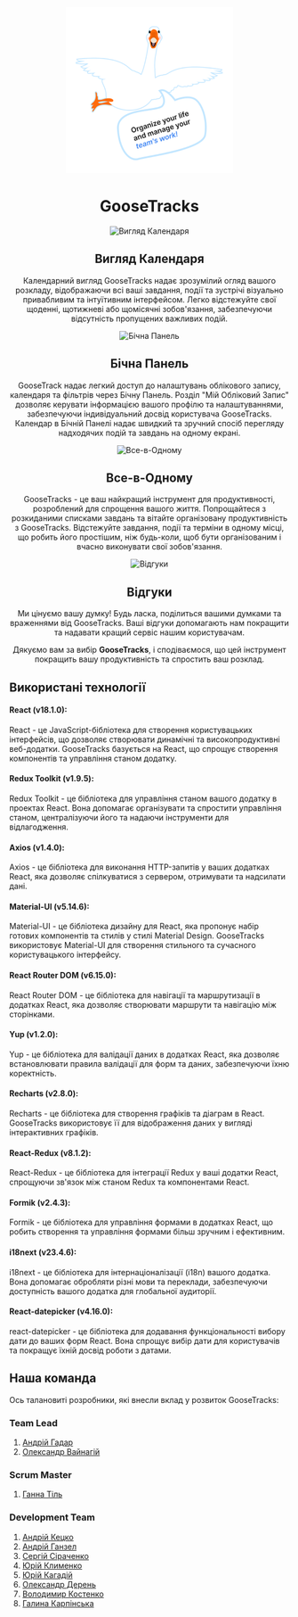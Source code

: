 <p align="center">
  <img src="./src/images/GOOSE_2_D@2x.png" alt="GooseTracks">
</p>
<h1 align="center">GooseTracks</h1>

<p align="center">
  <img src="./src/images/mobile-calendar.jpg" alt="Вигляд Календаря">
</p>
<h2 align="center">Вигляд Календаря</h2>

<p align="center">
  Календарний вигляд GooseTracks надає зрозумілий огляд вашого розкладу, відображаючи всі ваші завдання, події та зустрічі візуально привабливим та інтуїтивним інтерфейсом. Легко відстежуйте свої щоденні, щотижневі або щомісячні зобов'язання, забезпечуючи відсутність пропущених важливих подій.
</p>

<p align="center">
  <img src="./src/images/mobile-sidebar.jpg" alt="Бічна Панель">
</p>
<h2 align="center">Бічна Панель</h2>

<p align="center">
  GooseTrack надає легкий доступ до налаштувань облікового запису, календаря та фільтрів через Бічну Панель. Розділ "Мій Обліковий Запис" дозволяє керувати інформацією вашого профілю та налаштуваннями, забезпечуючи індивідуальний досвід користувача GooseTracks. Календар в Бічній Панелі надає швидкий та зручний спосіб перегляду надходячих подій та завдань на одному екрані.
</p>

<p align="center">
  <img src="./src/images/mobile-all.jpg" alt="Все-в-Одному">
</p>
<h2 align="center">Все-в-Одному</h2>

<p align="center">
  GooseTracks - це ваш найкращий інструмент для продуктивності, розроблений для спрощення вашого життя. Попрощайтеся з розкиданими списками завдань та вітайте організовану продуктивність з GooseTracks. Відстежуйте завдання, події та терміни в одному місці, що робить його простішим, ніж будь-коли, щоб бути організованим і вчасно виконувати свої зобов'язання.
</p>

<p align="center">
  <img src="./src/images/rewiews.png" alt="Відгуки">
</p>
<h2 align="center">Відгуки</h2>

<p align="center">
  Ми цінуємо вашу думку! Будь ласка, поділиться вашими думками та враженнями від GooseTracks. Ваші відгуки допомагають нам покращити та надавати кращий сервіс нашим користувачам.
</p>

<p align="center">
  Дякуємо вам за вибір <strong>GooseTracks</strong>, і сподіваємося, що цей інструмент покращить вашу продуктивність та спростить ваш розклад.
</p>

## Використані технології

#### React (v18.1.0):
React - це JavaScript-бібліотека для створення користувацьких інтерфейсів, що дозволяє створювати динамічні та високопродуктивні веб-додатки. GooseTracks базується на React, що спрощує створення компонентів та управління станом додатку.

#### Redux Toolkit (v1.9.5):
Redux Toolkit - це бібліотека для управління станом вашого додатку в проектах React. Вона допомагає організувати та спростити управління станом, централізуючи його та надаючи інструменти для відлагодження.

#### Axios (v1.4.0):
Axios - це бібліотека для виконання HTTP-запитів у ваших додатках React, яка дозволяє спілкуватися з сервером, отримувати та надсилати дані.

#### Material-UI (v5.14.6):
Material-UI - це бібліотека дизайну для React, яка пропонує набір готових компонентів та стилів у стилі Material Design. GooseTracks використовує Material-UI для створення стильного та сучасного користувацького інтерфейсу.

#### React Router DOM (v6.15.0):
React Router DOM - це бібліотека для навігації та маршрутизації в додатках React, яка дозволяє створювати маршрути та навігацію між сторінками.

#### Yup (v1.2.0):
Yup - це бібліотека для валідації даних в додатках React, яка дозволяє встановлювати правила валідації для форм та даних, забезпечуючи їхню коректність.

#### Recharts (v2.8.0):
Recharts - це бібліотека для створення графіків та діаграм в React. GooseTracks використовує її для відображення даних у вигляді інтерактивних графіків.

#### React-Redux (v8.1.2):
React-Redux - це бібліотека для інтеграції Redux у ваші додатки React, спрощуючи зв'язок між станом Redux та компонентами React.

#### Formik (v2.4.3):
Formik - це бібліотека для управління формами в додатках React, що робить створення та управління формами більш зручним і ефективним.

#### i18next (v23.4.6):
i18next - це бібліотека для інтернаціоналізації (i18n) вашого додатка. Вона допомагає обробляти різні мови та переклади, забезпечуючи доступність вашого додатка для глобальної аудиторії.

#### React-datepicker (v4.16.0):
react-datepicker - це бібліотека для додавання функціональності вибору дати до ваших форм React. Вона спрощує вибір дати для користувачів та покращує їхній досвід роботи з датами.

## Наша команда

Ось талановиті розробники, які внесли вклад у розвиток GooseTracks:

### Team Lead

1. [Андрій Гадар](https://github.com/UserAndrii)
2. [Олександр Вайнагій](https://github.com/AlexVainahii)

### Scrum Master

1. [Ганна Тіль](https://github.com/annatill)

### Development Team

1. [Андрій Кецко](https://github.com/AndrewKetsko)
2. [Андрій Ганзел](https://github.com/andriy-h80)
3. [Сергій Сіраченко](https://github.com/SiracencoSerghei)
4. [Юрій Клименко](https://github.com/Klimch1k)
5. [Юрій Кагадій](https://github.com/YurionStyle)
6. [Олександр Дерень](https://github.com/Oderen)
7. [Володимир Костенко](https://github.com/VolodymyrK2)
8. [Галина Карпінська](https://github.com/GalynkaK)

